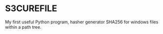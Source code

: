 # S3CUREFILE
My first useful Python program, hasher generator SHA256 for windows files within a path tree.
